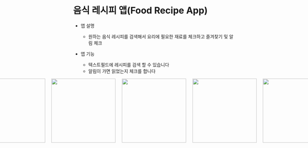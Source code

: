 # 음식 레시피 앱(Food Recipe App)

- 앱 설명

  - 원하는 음식 레시피를 검색해서 요리에 필요한 재료를 체크하고 즐겨찾기 및 알림 체크

- 앱 기능
  - 텍스트필드에 레시피를 검색 할 수 있습니다
  - 알림이 가면 읽었는지 체크를 합니다

<div style="display: flex; justify-content: center;">
    <img src="https://github.com/user-attachments/assets/024596df-0923-4cfb-bc3a-eda07729a051" width="200" />&nbsp;&nbsp;&nbsp;&nbsp;&nbsp;
    <img src="https://github.com/user-attachments/assets/5d06234c-fb82-4d9e-b72a-7a704994d0d0" width="200" />&nbsp;&nbsp;&nbsp;&nbsp;&nbsp;
    <img src="https://github.com/user-attachments/assets/3d618464-7446-4545-9598-e6dcade491dc" width="200" />&nbsp;&nbsp;&nbsp;&nbsp;&nbsp;
    <img src="https://github.com/user-attachments/assets/da5cafc2-c8ec-48fb-9e09-b13aa9a311c6" width="200" />&nbsp;&nbsp;&nbsp;&nbsp;&nbsp;
    <img src="https://github.com/user-attachments/assets/3a475fe9-a78a-4ed7-8d97-324481f8d4c4" width="200" />
</div>

